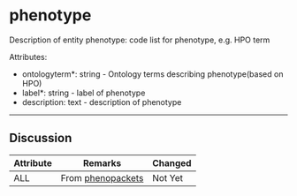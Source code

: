 # phenotype #

Description of entity phenotype: code list for phenotype, e.g. HPO term

Attributes:
*	ontologyterm*: string - Ontology terms describing phenotype(based on HPO)
*	label*: string - label of phenotype
*	description: text - description of phenotype

---

## Discussion ##


| Attribute | Remarks    | Changed  |
| ---------- | ------------ | ---------- |
| ALL | From [phenopackets](https://phenopackets-schema.readthedocs.io/en/latest/)| Not Yet |
